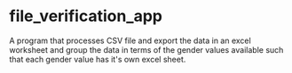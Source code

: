 # file_verification_app
A program that processes CSV file and export the data in an excel worksheet and group the data in terms of the gender values available such that each gender value has it's own excel sheet.
